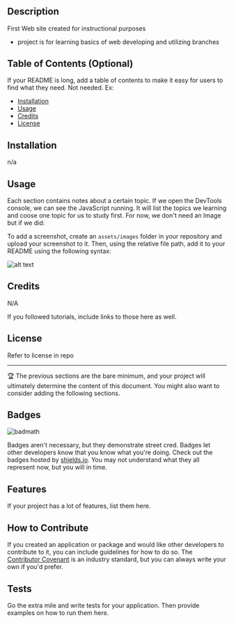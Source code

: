 # <Prework Study Guide Webpage>

## Description

First Web site created for instructional purposes

- project is for learning basics of web developing and utilizing branches

## Table of Contents (Optional)

If your README is long, add a table of contents to make it easy for users to find what they need. Not needed. Ex:

- [Installation](#installation)
- [Usage](#usage)
- [Credits](#credits)
- [License](#license)

## Installation

n/a

## Usage

Each section contains notes about a certain topic. If we open the DevTools console, we can see the JavaScript running. It will list the topics we learning and coose one topic for us to study first. For now, we don't need an Image but if we did:

To add a screenshot, create an `assets/images` folder in your repository and upload your screenshot to it. Then, using the relative file path, add it to your README using the following syntax:

![alt text](assets/images/screenshot.png)

## Credits

N/A

If you followed tutorials, include links to those here as well.

## License

Refer to license in repo

---

🏆 The previous sections are the bare minimum, and your project will ultimately determine the content of this document. You might also want to consider adding the following sections.

## Badges

![badmath](https://img.shields.io/github/languages/top/nielsenjared/badmath)

Badges aren't necessary, but they demonstrate street cred. Badges let other developers know that you know what you're doing. Check out the badges hosted by [shields.io](https://shields.io/). You may not understand what they all represent now, but you will in time.

## Features

If your project has a lot of features, list them here.

## How to Contribute

If you created an application or package and would like other developers to contribute to it, you can include guidelines for how to do so. The [Contributor Covenant](https://www.contributor-covenant.org/) is an industry standard, but you can always write your own if you'd prefer.

## Tests

Go the extra mile and write tests for your application. Then provide examples on how to run them here.
